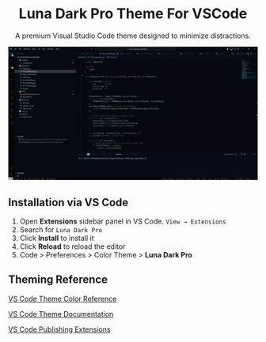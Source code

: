 <h1 align="center">
  Luna Dark Pro Theme For VSCode
</h1>
<p align="center">
  A premium Visual Studio Code theme designed to minimize distractions.
</p>

![demo](https://github.com/supermonmon/luna-dark-pro-vscode-theme/blob/main/snapshot.jpg)

## Installation via VS Code

1. Open **Extensions** sidebar panel in VS Code. `View → Extensions`
2. Search for `Luna Dark Pro`
3. Click **Install** to install it
4. Click **Reload** to reload the editor
5. Code > Preferences > Color Theme > **Luna Dark Pro**


## Theming Reference

[VS Code Theme Color Reference](https://code.visualstudio.com/docs/getstarted/theme-color-reference)

[VS Code Theme Documentation](https://code.visualstudio.com/docs/extensions/themes-snippets-colorizers)

[VS Code Publishing Extensions](https://code.visualstudio.com/docs/extensions/publish-extension)

